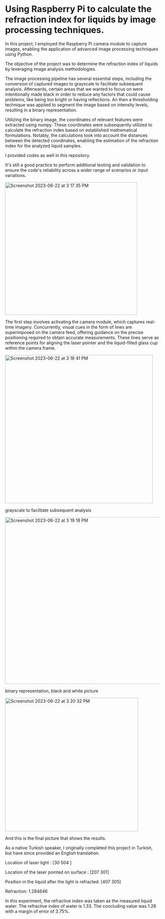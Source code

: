 # Using Raspberry Pi to calculate the refraction index for liquids by image processing techniques.

In this project, I employed the Raspberry Pi camera module to capture images, enabling the application of advanced image processing techniques using Python. 

The objective of the project was to determine the refraction index of liquids by leveraging image analysis methodologies.

The image processing pipeline has several essential steps, including the conversion of captured images to grayscale to facilitate subsequent analysis. 
Afterwards, certain areas that we wanted to focus on were intentionally made black in order to reduce any factors that could cause problems, like being too bright or having reflections.
An then a thresholding technique was applied to segment the image based on intensity levels, resulting in a binary representation.

Utilizing the binary image, the coordinates of relevant features were extracted using numpy. These coordinates were subsequently utilized to calculate the refraction index based on established mathematical formulations. Notably, the calculations took into account the distances between the detected coordinates, enabling the estimation of the refraction index for the analyzed liquid samples.

I provided codes as well in this repository.

It's still a good practice to perform additional testing and validation to ensure the code's reliability across a wider range of scenarios or input variations.


<img width="430" alt="Screenshot 2023-06-22 at 3 17 35 PM" src="https://github.com/developerRD/ImageProcessing/assets/34951241/dd2a00a4-fa09-4c50-909b-f5df5168363e">

The first step involves activating the camera module, which captures real-time imagery. Concurrently, visual cues in the form of lines are superimposed on the camera feed, offering guidance on the precise positioning required to obtain accurate measurements. These lines serve as reference points for aligning the laser pointer and the liquid-filled glass cup within the camera frame.

<img width="481" alt="Screenshot 2023-06-22 at 3 18 41 PM" src="https://github.com/developerRD/ImageProcessing/assets/34951241/e72de86a-a7cc-4c53-95d8-10934be75bb0">

grayscale to facilitate subsequent analysis

<img width="541" alt="Screenshot 2023-06-22 at 3 19 18 PM" src="https://github.com/developerRD/ImageProcessing/assets/34951241/6254a3f7-85d9-4169-a90a-c63fa14cb364"> 

binary representation, black and white picture

<img width="433" alt="Screenshot 2023-06-22 at 3 20 32 PM" src="https://github.com/developerRD/ImageProcessing/assets/34951241/f648ea24-05ec-4dd2-b953-9fb316e22e42">

And this is the final picture that shows the results. 

As a native Turkish speaker, I originally completed this project in Turkish, but have since provided an English translation.

Location of laser light : [30 504 ] 

Location of the laser pointed on surface : [207 301]

Position in the liquid after the light is refracted: [407 305]

Refraction: 1.284646

In this experiment, the refractive index was taken as the measured liquid water.
The refractive index of water is 1.33. The concluding value was 1.28 with a margin of error of 3.75%.


